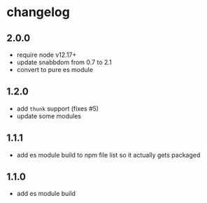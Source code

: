 # changelog

## 2.0.0
* require node v12.17+
* update snabbdom from 0.7 to 2.1
* convert to pure es module


## 1.2.0

* add `thunk` support (fixes #5)
* update some modules


## 1.1.1

* add es module build to npm file list so it actually gets packaged


## 1.1.0

* add es module build
